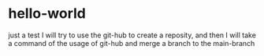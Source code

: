 # hello-world
just a test
I will try to use the git-hub to create a reposity, and then I will take a command of the usage of git-hub and merge a branch to the main-branch
